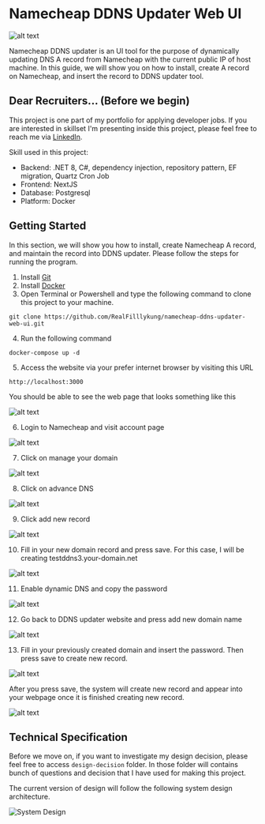 # Namecheap DDNS Updater Web UI

![alt text](images/image.png)

Namecheap DDNS updater is an UI tool for the purpose of dynamically updating DNS A record from Namecheap with the current public IP of host machine. In this guide, we will show you on how to install, create A record on Namecheap, and insert the record to DDNS updater tool.

## Dear Recruiters... (Before we begin)

This project is one part of my portfolio for applying developer jobs. If you are interested in skillset I'm presenting inside this project, please feel free to reach me via [LinkedIn](https://www.linkedin.com/in/tharathep-k-64194894/).

Skill used in this project:

- Backend: .NET 8, C#, dependency injection, repository pattern, EF migration, Quartz Cron Job
- Frontend: NextJS
- Database: Postgresql
- Platform: Docker

## Getting Started

In this section, we will show you how to install, create Namecheap A record, and maintain the record into DDNS updater. Please follow the steps for running the program.

1. Install [Git](https://git-scm.com/downloads)
2. Install [Docker](https://www.docker.com/products/docker-desktop/)
3. Open Terminal or Powershell and type the following command to clone this project to your machine.
```
git clone https://github.com/RealFilllykung/namecheap-ddns-updater-web-ui.git
```
4. Run the following command
```
docker-compose up -d
```
5. Access the website via your prefer internet browser by visiting this URL
```
http://localhost:3000
```

You should be able to see the web page that looks something like this

![alt text](images/image-1.png)

6. Login to Namecheap and visit account page

![alt text](images/image-2.png)

7. Click on manage your domain

![alt text](images/image-3.png)

8. Click on advance DNS

![alt text](images/image-4.png)

9. Click add new record

![alt text](images/image-5.png)

10. Fill in your new domain record and press save. For this case, I will be creating testddns3.your-domain.net

![alt text](images/image-6.png)

11. Enable dynamic DNS and copy the password

![alt text](images/image-7.png)

12. Go back to DDNS updater website and press add new domain name

![alt text](images/image-8.png)

13. Fill in your previously created domain and insert the password. Then press save to create new record.

![alt text](images/image-9.png)

After you press save, the system will create new record and appear into your webpage once it is finished creating new record.

![alt text](images/image-10.png)

## Technical Specification

Before we move on, if you want to investigate my design decision, please feel free to access `design-decision` folder. In those folder will contains bunch of questions and decision that I have used for making this project.

The current version of design will follow the following system design architecture.

![System Design](design-decision/01-16-2025/1-16-2025-system-design.png)